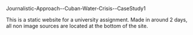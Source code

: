 Journalistic-Approach--Cuban-Water-Crisis--CaseStudy1

This is a static website for a university assignment.
Made in around 2 days, all non image sources are located at the bottom of the site.
